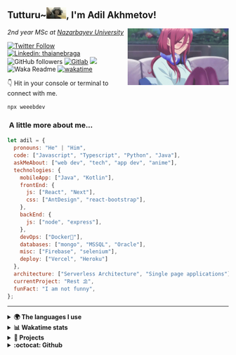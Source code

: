 <h2>Tutturu~<img src="img/tuturu.gif" width="45" alt="">, I'm Adil Akhmetov! <img src="img/miku-dance.gif" width="50" alt=""></h2>
<img align='right' src="img/miku.gif" width="230" alt="">
<p><em>2nd year MSc at <a href="https://nu.edu.kz/">Nazarbayev University</a>
<a href="https://sdu.edu.kz/"><img src="img/sdu-ahegao.svg" align="right" width="100" alt=""></a>
</em></p>

[![Twitter Follow](https://img.shields.io/twitter/follow/weeebdev?label=Follow)](https://twitter.com/intent/follow?screen_name=weeebdev)
[![Linkedin: thaianebraga](https://img.shields.io/badge/-adildev-blue?style=flat-square&logo=Linkedin&logoColor=white&link=https://www.linkedin.com/in/adildev/)](https://www.linkedin.com/in/adildev/)
![GitHub followers](https://img.shields.io/github/followers/weeebdev?label=Follow&style=flat-square)
[![Gitlab](https://img.shields.io/badge/Gitlab-weeebdev-orange?style=flat-square&logo=gitlab)](https://gitlab.com/weeebdev)
![](https://visitor-badge.glitch.me/badge?page_id=weeebdev.weeebdev)
![Waka Readme](https://github.com/weeebdev/weeebdev/workflows/Waka%20Readme/badge.svg)
[![wakatime](https://wakatime.com/badge/user/1fb6390f-222e-4088-8de8-840ef1443858.svg)](https://wakatime.com/@1fb6390f-222e-4088-8de8-840ef1443858)
<!-- [![Leetcode badge](https://leetcode-badge.chyroc.cn/?name=user3449f)](https://leetcode.com/user3449f/) -->

👇 Hit in your console or terminal to connect with me.

```bash
npx weeebdev
```

### <img src="https://media.giphy.com/media/VgCDAzcKvsR6OM0uWg/giphy.gif" width="50" alt=""> A little more about me...

```javascript
let adil = {
  pronouns: "He" | "Him",
  code: ["Javascript", "Typescript", "Python", "Java"],
  askMeAbout: ["web dev", "tech", "app dev", "anime"],
  technologies: {
    mobileApp: ["Java", "Kotlin"],
    frontEnd: {
      js: ["React", "Next"],
      css: ["AntDesign", "react-bootstrap"],
    },
    backEnd: {
      js: ["node", "express"],
    },
    devOps: ["Docker🐳"],
    databases: ["mongo", "MSSQL", "Oracle"],
    misc: ["Firebase", "selenium"],
    deploy: ["Vercel", "Heroku"]
  },
  architecture: ["Serverless Architecture", "Single page applications"],
  currentProject: "Rest ⛱",
  funFact: "I am not funny",
};
```

---

<details>
  <summary><b>🌍 The languages I use</b></summary>
  <hr>
  
  
| ⏰ Past month | ⌛️ Past Year |
|---|---|
| <a href="https://wakatime.com/@adildev"><img src="https://wakatime.com/share/@adilDev/4ebe423a-b427-4031-b073-d221b9528df7.svg" height="300px"></a> | <a href="https://wakatime.com/@adildev"><img src="https://wakatime.com/share/@adilDev/1b4a30f1-9a7f-47fe-b8d2-0fc90f37fcd3.svg" height="300px"></a> |
</details>

<details>
<summary><b>📊 Wakatime stats</b><br></summary>
<div>
<hr/>

<!--START_SECTION:waka-->
![Code Time](http://img.shields.io/badge/Code%20Time-4%2C223%20hrs%201%20min-blue)

![Profile Views](http://img.shields.io/badge/Profile%20Views-0-blue)

![Lines of code](https://img.shields.io/badge/From%20Hello%20World%20I%27ve%20Written-7.6%20million%20lines%20of%20code-blue)

**🐱 My GitHub Data** 

> 📦 541.1 kB Used in GitHub's Storage 
 > 
> 🏆 339 Contributions in the Year 2024
 > 
> 💼 Opted to Hire
 > 
> 📜 61 Public Repositories 
 > 
> 🔑 14 Private Repositories 
 > 
**I'm an Early 🐤** 

```text
🌞 Morning                372 commits         █░░░░░░░░░░░░░░░░░░░░░░░░   04.99 % 
🌆 Daytime                3700 commits        ████████████░░░░░░░░░░░░░   49.66 % 
🌃 Evening                2828 commits        █████████░░░░░░░░░░░░░░░░   37.96 % 
🌙 Night                  550 commits         ██░░░░░░░░░░░░░░░░░░░░░░░   07.38 % 
```
📅 **I'm Most Productive on Tuesday** 

```text
Monday                   847 commits         ███░░░░░░░░░░░░░░░░░░░░░░   11.37 % 
Tuesday                  1962 commits        ███████░░░░░░░░░░░░░░░░░░   26.34 % 
Wednesday                843 commits         ███░░░░░░░░░░░░░░░░░░░░░░   11.32 % 
Thursday                 1025 commits        ███░░░░░░░░░░░░░░░░░░░░░░   13.76 % 
Friday                   361 commits         █░░░░░░░░░░░░░░░░░░░░░░░░   04.85 % 
Saturday                 782 commits         ███░░░░░░░░░░░░░░░░░░░░░░   10.50 % 
Sunday                   1630 commits        █████░░░░░░░░░░░░░░░░░░░░   21.88 % 
```


📊 **This Week I Spent My Time On** 

```text
🕑︎ Time Zone: Asia/Almaty

💬 Programming Languages: 
Other                    17 hrs 13 mins      ██████████████████░░░░░░░   71.18 % 
Python                   2 hrs 40 mins       ███░░░░░░░░░░░░░░░░░░░░░░   11.04 % 
C++                      1 hr 49 mins        ██░░░░░░░░░░░░░░░░░░░░░░░   07.55 % 
Markdown                 1 hr 6 mins         █░░░░░░░░░░░░░░░░░░░░░░░░   04.58 % 
Bash                     47 mins             █░░░░░░░░░░░░░░░░░░░░░░░░   03.24 % 

🔥 Editors: 
Chrome                   16 hrs 18 mins      █████████████████░░░░░░░░   67.38 % 
VS Code                  3 hrs 22 mins       ███░░░░░░░░░░░░░░░░░░░░░░   13.96 % 
Neovim                   2 hrs 8 mins        ██░░░░░░░░░░░░░░░░░░░░░░░   08.84 % 
fish                     1 hr 19 mins        █░░░░░░░░░░░░░░░░░░░░░░░░   05.49 % 
Obsidian                 1 hr 2 mins         █░░░░░░░░░░░░░░░░░░░░░░░░   04.32 % 

🐱‍💻 Projects: 
contests                 6 hrs 25 mins       ███████░░░░░░░░░░░░░░░░░░   26.53 % 
experiments              5 hrs 8 mins        █████░░░░░░░░░░░░░░░░░░░░   21.22 % 
flower-fastai            3 hrs 15 mins       ███░░░░░░░░░░░░░░░░░░░░░░   13.47 % 
shillelagh               2 hrs 33 mins       ███░░░░░░░░░░░░░░░░░░░░░░   10.58 % 
Writing                  2 hrs 12 mins       ██░░░░░░░░░░░░░░░░░░░░░░░   09.12 % 

💻 Operating System: 
Mac                      24 hrs 11 mins      █████████████████████████   100.00 % 
```

**I Mostly Code in Jupyter Notebook** 

```text
Python                   5 repos             █░░░░░░░░░░░░░░░░░░░░░░░░   05.68 % 
CSS                      4 repos             █░░░░░░░░░░░░░░░░░░░░░░░░   04.55 % 
C++                      1 repo              ░░░░░░░░░░░░░░░░░░░░░░░░░   01.14 % 
Lua                      1 repo              ░░░░░░░░░░░░░░░░░░░░░░░░░   01.14 % 
Promela                  1 repo              ░░░░░░░░░░░░░░░░░░░░░░░░░   01.14 % 
```



**Timeline**

![Lines of Code chart](https://raw.githubusercontent.com/weeebdev/weeebdev/master/assets/bar_graph.png)


 Last Updated on 25/02/2024 01:28:03 UTC
<!--END_SECTION:waka-->
</div>
</details>

<details>
<summary><b>🧾 Projects</b></summary>
<hr>

|Project|Status|
|---|---|
|[![ReadMe Card](https://github-readme-stats.vercel.app/api/pin/?username=weeebdev&repo=waifu.pics&theme=dracula)](https://github.com/weeebdev/waifu.pics)|[![time tracker](https://wakatime.com/badge/github/weeebdev/waifu.pics.svg)](https://wakatime.com/badge/github/weeebdev/waifu.pics)|
|[![ReadMe Card](https://github-readme-stats.vercel.app/api/pin/?username=mentor-ship&repo=mentorship&theme=dracula)](https://github.com/Mentor-ship/Mentorship)|[![time tracker](https://wakatime.com/badge/github/Mentor-ship/Mentorship.svg)](https://wakatime.com/badge/github/Mentor-ship/Mentorship)|
|[![ReadMe Card](https://github-readme-stats.vercel.app/api/pin/?username=masters-and-Abu&repo=tolqyn&theme=dracula)](https://github.com/Masters-and-Abu/Tolqyn)|[![time tracker](https://wakatime.com/badge/github/Masters-and-Abu/Tolqyn.svg)](https://wakatime.com/badge/github/Masters-and-Abu/Tolqyn)|
|[![ReadMe Card](https://github-readme-stats.vercel.app/api/pin/?username=dracula&repo=unigram&theme=dracula)](https://github.com/dracula/unigram)||

</details>

<details>
  <summary><b>:octocat: Github</b></summary>
  <hr>
  <a href="https://sourcekarma.vercel.app/weeebdev"><img src="https://sourcekarma-og.vercel.app/api/weeebdev/github" alt="" align="left"/></a>
  <img src="https://github-readme-stats.vercel.app/api?username=weeebdev&show_icons=true&theme=dracula&hide_title=true&hide_rank=true&count_private=true" align="right"/>
</details>
<div align="center">
  <kbd>
    <img src="https://waifu.now.sh/sfw/hug" alt="">
  </kbd>
</div>
